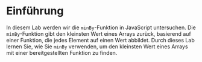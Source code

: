 # Einführung

In diesem Lab werden wir die `minBy`-Funktion in JavaScript untersuchen. Die `minBy`-Funktion gibt den kleinsten Wert eines Arrays zurück, basierend auf einer Funktion, die jedes Element auf einen Wert abbildet. Durch dieses Lab lernen Sie, wie Sie `minBy` verwenden, um den kleinsten Wert eines Arrays mit einer bereitgestellten Funktion zu finden.
